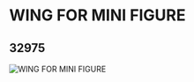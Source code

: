 # WING FOR MINI FIGURE
## 32975
![WING FOR MINI FIGURE](https://lc-www-live-s.legocdn.com/media/bricks/5/2/6215703.jpg)